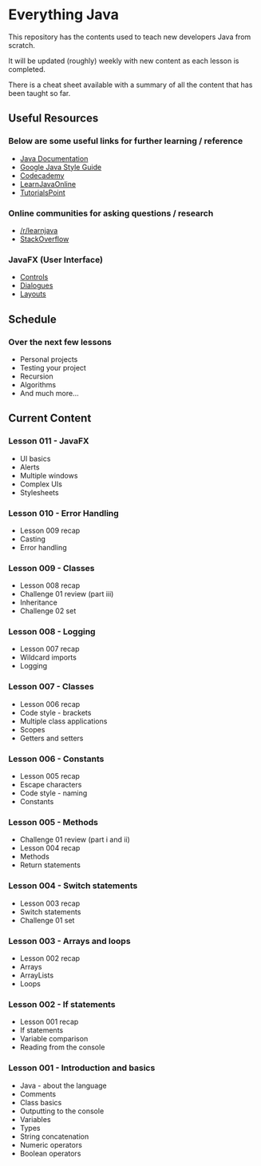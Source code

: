 # Everything Java

This repository has the contents used to teach new developers Java from scratch.

It will be updated (roughly) weekly with new content as each lesson is completed.

There is a cheat sheet available with a summary of all the content that has been taught so far.

## Useful Resources

### Below are some useful links for further learning / reference

* [Java Documentation](https://docs.oracle.com/javase/7/docs/api/)
* [Google Java Style Guide](https://google.github.io/styleguide/javaguide.html)
* [Codecademy](https://www.codecademy.com/learn/learn-java)
* [LearnJavaOnline](http://www.learnjavaonline.org/)
* [TutorialsPoint](https://www.tutorialspoint.com/java/index.htm)

### Online communities for asking questions / research

* [/r/learnjava](https://www.reddit.com/r/learnjava/)
* [StackOverflow](https://stackoverflow.com/tags/java)

### JavaFX (User Interface)

* [Controls](https://www.tutorialspoint.com/javafx/javafx_ui_controls.htm)
* [Dialogues](http://code.makery.ch/blog/javafx-dialogs-official/)
* [Layouts](https://docs.oracle.com/javafx/2/layout/builtin_layouts.htm)

## Schedule

### Over the next few lessons

* Personal projects
* Testing your project
* Recursion
* Algorithms
* And much more...

## Current Content

### Lesson 011 - JavaFX

* UI basics
* Alerts
* Multiple windows
* Complex UIs
* Stylesheets

### Lesson 010 - Error Handling

* Lesson 009 recap
* Casting
* Error handling

### Lesson 009 - Classes

* Lesson 008 recap
* Challenge 01 review (part iii)
* Inheritance
* Challenge 02 set

### Lesson 008 - Logging

* Lesson 007 recap
* Wildcard imports
* Logging

### Lesson 007 - Classes

* Lesson 006 recap
* Code style - brackets
* Multiple class applications
* Scopes
* Getters and setters

### Lesson 006 - Constants

* Lesson 005 recap
* Escape characters
* Code style - naming
* Constants

### Lesson 005 - Methods

* Challenge 01 review (part i and ii)
* Lesson 004 recap
* Methods
* Return statements

### Lesson 004 - Switch statements

* Lesson 003 recap
* Switch statements
* Challenge 01 set

### Lesson 003 - Arrays and loops

* Lesson 002 recap
* Arrays
* ArrayLists
* Loops

### Lesson 002 - If statements

* Lesson 001 recap
* If statements
* Variable comparison
* Reading from the console

### Lesson 001 - Introduction and basics

* Java - about the language
* Comments
* Class basics
* Outputting to the console
* Variables
* Types
* String concatenation
* Numeric operators
* Boolean operators
